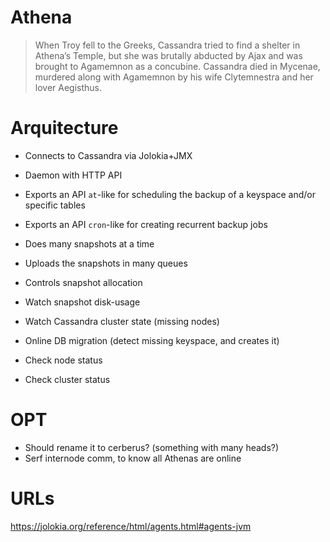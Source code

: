 # Athena

> When Troy fell to the Greeks, Cassandra tried to find a shelter in Athena’s Temple, but she was brutally abducted by Ajax and was brought to Agamemnon as a concubine. Cassandra died in Mycenae, murdered along with Agamemnon by his wife Clytemnestra and her lover Aegisthus.


# Arquitecture

* Connects to Cassandra via Jolokia+JMX

* Daemon with HTTP API
* Exports an API `at`-like for scheduling the backup of a keyspace and/or specific tables
* Exports an API `cron`-like for creating recurrent backup jobs
* Does many snapshots at a time
* Uploads the snapshots in many queues
* Controls snapshot allocation
* Watch snapshot disk-usage
* Watch Cassandra cluster state (missing nodes)
* Online DB migration (detect missing keyspace, and creates it)
* Check node status
* Check cluster status


# OPT

* Should rename it to cerberus? (something with many heads?)
* Serf internode comm, to know all Athenas are online


# URLs

https://jolokia.org/reference/html/agents.html#agents-jvm